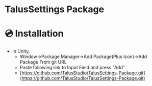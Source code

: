 # TalusSettings Package

# 💿 Installation
- In Unity, 
  - Window->Package Manager->Add Package(Plus Icon)->Add Package From git URL
  - Paste following link to Input Field and press "Add"
  - [https://github.com/TalusStudio/TalusSettings-Package.git](https://github.com/TalusStudio/TalusSettings-Package.git)
